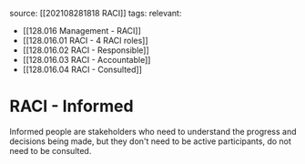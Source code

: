 source: [[202108281818 RACI]]
tags:
relevant:
- [[128.016 Management - RACI]]
- [[128.016.01 RACI - 4 RACI roles]]
- [[128.016.02 RACI - Responsible]]
- [[128.016.03 RACI - Accountable]]
- [[128.016.04 RACI - Consulted]]

# RACI - Informed

Informed people are stakeholders who need to understand the progress and decisions being made, but they don't need to be active participants, do not need to be consulted.